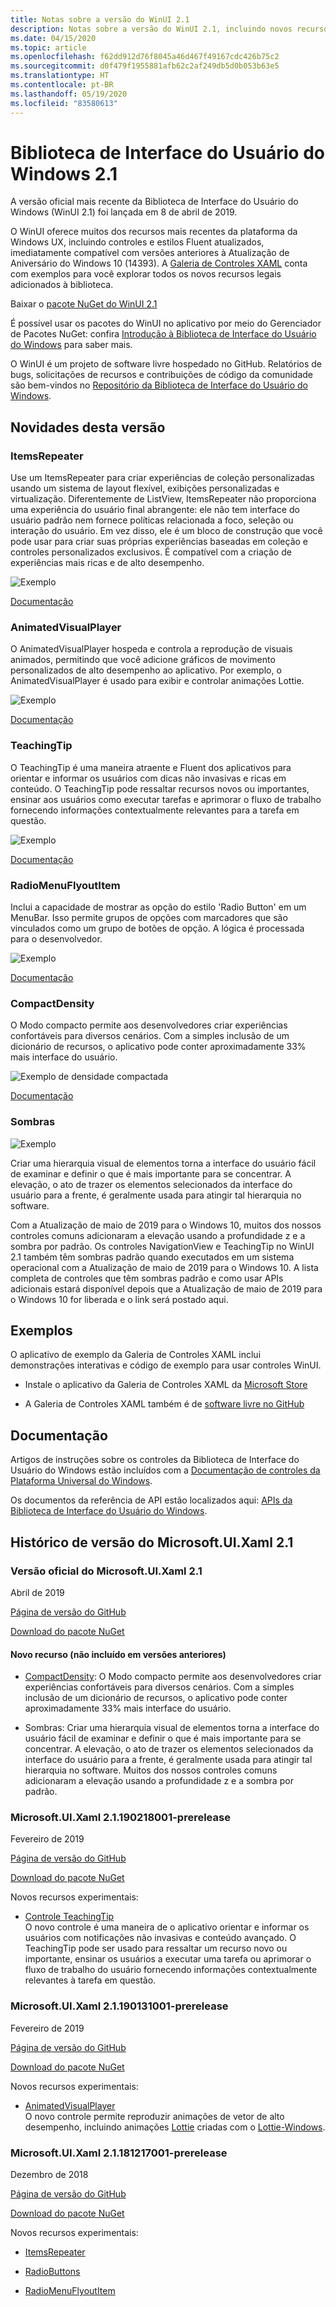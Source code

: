 ```yaml
---
title: Notas sobre a versão do WinUI 2.1
description: Notas sobre a versão do WinUI 2.1, incluindo novos recursos e correções de bugs.
ms.date: 04/15/2020
ms.topic: article
ms.openlocfilehash: f62dd912d76f8045a46d467f49167cdc426b75c2
ms.sourcegitcommit: d0f479f1955881afb62c2af249db5d0b053b63e5
ms.translationtype: HT
ms.contentlocale: pt-BR
ms.lasthandoff: 05/19/2020
ms.locfileid: "83580613"
---
```

# <a name="windows-ui-library-21"></a>Biblioteca de Interface do Usuário do Windows 2.1

A versão oficial mais recente da Biblioteca de Interface do Usuário do Windows (WinUI 2.1) foi lançada em 8 de abril de 2019. 

O WinUI oferece muitos dos recursos mais recentes da plataforma da Windows UX, incluindo controles e estilos Fluent atualizados, imediatamente compatível com versões anteriores à Atualização de Aniversário do Windows 10 (14393). A [Galeria de Controles XAML](https://docs.microsoft.com/windows/uwp/design/controls-and-patterns/#xaml-controls-gallery) conta com exemplos para você explorar todos os novos recursos legais adicionados à biblioteca.

Baixar o [pacote NuGet do WinUI 2.1](https://www.nuget.org/packages/Microsoft.UI.Xaml/2.1.190405004)

É possível usar os pacotes do WinUI no aplicativo por meio do Gerenciador de Pacotes NuGet: confira [Introdução à Biblioteca de Interface do Usuário do Windows](https://docs.microsoft.com/uwp/toolkits/winui/getting-started) para saber mais.

O WinUI é um projeto de software livre hospedado no GitHub. Relatórios de bugs, solicitações de recursos e contribuições de código da comunidade são bem-vindos no [Repositório da Biblioteca de Interface do Usuário do Windows](https://aka.ms/winui).

## <a name="whats-new-in-this-release"></a>Novidades desta versão

### <a name="itemsrepeater"></a>ItemsRepeater

Use um ItemsRepeater para criar experiências de coleção personalizadas usando um sistema de layout flexível, exibições personalizadas e virtualização.
Diferentemente de ListView, ItemsRepeater não proporciona uma experiência do usuário final abrangente: ele não tem interface do usuário padrão nem fornece políticas relacionada a foco, seleção ou interação do usuário. Em vez disso, ele é um bloco de construção que você pode usar para criar suas próprias experiências baseadas em coleção e controles personalizados exclusivos. É compatível com a criação de experiências mais ricas e de alto desempenho.

![Exemplo](../images/ItemsRepeater%20-%20MSN%20News.gif)

[Documentação](https://docs.microsoft.com/windows/uwp/design/controls-and-patterns/items-repeater)

### <a name="animatedvisualplayer"></a>AnimatedVisualPlayer

O AnimatedVisualPlayer hospeda e controla a reprodução de visuais animados, permitindo que você adicione gráficos de movimento personalizados de alto desempenho ao aplicativo. Por exemplo, o AnimatedVisualPlayer é usado para exibir e controlar animações Lottie.

![Exemplo](../images/AnimatedVisualPlayerUpdated.gif)

[Documentação](https://docs.microsoft.com/windows/communitytoolkit/animations/lottie)

### <a name="teachingtip"></a>TeachingTip

O TeachingTip é uma maneira atraente e Fluent dos aplicativos para orientar e informar os usuários com dicas não invasivas e ricas em conteúdo. O TeachingTip pode ressaltar recursos novos ou importantes, ensinar aos usuários como executar tarefas e aprimorar o fluxo de trabalho fornecendo informações contextualmente relevantes para a tarefa em questão.

![Exemplo](../images/TeachingTipUpdated.gif)

[Documentação](https://docs.microsoft.com/windows/uwp/design/controls-and-patterns/dialogs-and-flyouts/teaching-tip)

### <a name="radiomenuflyoutitem"></a>RadioMenuFlyoutItem

Inclui a capacidade de mostrar as opção do estilo 'Radio Button' em um MenuBar. Isso permite grupos de opções com marcadores que são vinculados como um grupo de botões de opção. A lógica é processada para o desenvolvedor.

![Exemplo](../images/RadioMenuFlyoutItem1.png)

[Documentação](https://docs.microsoft.com/windows/uwp/design/controls-and-patterns/menus#create-a-menu-flyout-or-a-context-menu)

### <a name="compactdensity"></a>CompactDensity

O Modo compacto permite aos desenvolvedores criar experiências confortáveis para diversos cenários. Com a simples inclusão de um dicionário de recursos, o aplicativo pode conter aproximadamente 33% mais interface do usuário.

![Exemplo de densidade compactada](../images/CompactDensityUpdated.png)

[Documentação](https://docs.microsoft.com/windows/uwp/design/style/spacing )

### <a name="shadows"></a>Sombras

![Exemplo](../images/shadow.gif)

Criar uma hierarquia visual de elementos torna a interface do usuário fácil de examinar e definir o que é mais importante para se concentrar. A elevação, o ato de trazer os elementos selecionados da interface do usuário para a frente, é geralmente usada para atingir tal hierarquia no software. 

Com a Atualização de maio de 2019 para o Windows 10, muitos dos nossos controles comuns adicionaram a elevação usando a profundidade z e a sombra por padrão. Os controles NavigationView e TeachingTip no WinUI 2.1 também têm sombras padrão quando executados em um sistema operacional com a Atualização de maio de 2019 para o Windows 10. A lista completa de controles que têm sombras padrão e como usar APIs adicionais estará disponível depois que a Atualização de maio de 2019 para o Windows 10 for liberada e o link será postado aqui.

## <a name="examples"></a>Exemplos

O aplicativo de exemplo da Galeria de Controles XAML inclui demonstrações interativas e código de exemplo para usar controles WinUI.

* Instale o aplicativo da Galeria de Controles XAML da [Microsoft Store](
https://www.microsoft.com/p/xaml-controls-gallery/9msvh128x2zt)

* A Galeria de Controles XAML também é de [software livre no GitHub](
https://github.com/Microsoft/Xaml-Controls-Gallery)

## <a name="documentation"></a>Documentação

Artigos de instruções sobre os controles da Biblioteca de Interface do Usuário do Windows estão incluídos com a [Documentação de controles da Plataforma Universal do Windows](/windows/uwp/design/controls-and-patterns/).

Os documentos da referência de API estão localizados aqui: [APIs da Biblioteca de Interface do Usuário do Windows](/uwp/api/overview/winui/).

## <a name="microsoftuixaml-21-version-history"></a>Histórico de versão do Microsoft.UI.Xaml 2.1

### <a name="microsoftuixaml-21-official-release"></a>Versão oficial do Microsoft.UI.Xaml 2.1

Abril de 2019

[Página de versão do GitHub](https://github.com/Microsoft/microsoft-ui-xaml/releases)

[Download do pacote NuGet](https://www.nuget.org/packages/Microsoft.UI.Xaml/2.1.190405004)

#### <a name="new-feature-not-included-in-earlier-pre-releases"></a>Novo recurso (não incluído em versões anteriores)

* [CompactDensity](https://docs.microsoft.com/windows/uwp/design/style/spacing): O Modo compacto permite aos desenvolvedores criar experiências confortáveis para diversos cenários. Com a simples inclusão de um dicionário de recursos, o aplicativo pode conter aproximadamente 33% mais interface do usuário.

* Sombras: Criar uma hierarquia visual de elementos torna a interface do usuário fácil de examinar e definir o que é mais importante para se concentrar. A elevação, o ato de trazer os elementos selecionados da interface do usuário para a frente, é geralmente usada para atingir tal hierarquia no software. Muitos dos nossos controles comuns adicionaram a elevação usando a profundidade z e a sombra por padrão.  

### <a name="microsoftuixaml-21190218001-prerelease"></a>Microsoft.UI.Xaml 2.1.190218001-prerelease

Fevereiro de 2019

[Página de versão do GitHub](https://github.com/Microsoft/microsoft-ui-xaml/releases/tag/v2.1.190219001-prerelease)

[Download do pacote NuGet](https://www.nuget.org/packages/Microsoft.UI.Xaml/2.1.190218001-prerelease)

Novos recursos experimentais:

* [Controle TeachingTip](https://github.com/Microsoft/microsoft-ui-xaml/issues/21)  
  O novo controle é uma maneira de o aplicativo orientar e informar os usuários com notificações não invasivas e conteúdo avançado. O TeachingTip pode ser usado para ressaltar um recurso novo ou importante, ensinar os usuários a executar uma tarefa ou aprimorar o fluxo de trabalho do usuário fornecendo informações contextualmente relevantes à tarefa em questão.

### <a name="microsoftuixaml-21190131001-prerelease"></a>Microsoft.UI.Xaml 2.1.190131001-prerelease

Fevereiro de 2019

[Página de versão do GitHub](https://github.com/Microsoft/microsoft-ui-xaml/releases/tag/v2.1.190131001-prerelease)

[Download do pacote NuGet](https://www.nuget.org/packages/Microsoft.UI.Xaml/2.1.190131001-prerelease)

Novos recursos experimentais:

* [AnimatedVisualPlayer](https://docs.microsoft.com/uwp/api/microsoft.ui.xaml.controls.animatedvisualplayer)  
  O novo controle permite reproduzir animações de vetor de alto desempenho, incluindo animações [Lottie](https://github.com/airbnb/lottie) criadas com o [Lottie-Windows](https://docs.microsoft.com/windows/communitytoolkit/animations/lottie).

### <a name="microsoftuixaml-21181217001-prerelease"></a>Microsoft.UI.Xaml 2.1.181217001-prerelease

Dezembro de 2018

[Página de versão do GitHub](https://github.com/Microsoft/microsoft-ui-xaml/releases/tag/v2.1.181217001-prerelease)

[Download do pacote NuGet](https://www.nuget.org/packages/Microsoft.UI.Xaml/2.1.181217001-prerelease)

Novos recursos experimentais:

* [ItemsRepeater](https://docs.microsoft.com/uwp/api/microsoft.ui.xaml.controls.itemsrepeater)

* [RadioButtons](https://docs.microsoft.com/uwp/api/microsoft.ui.xaml.controls.radiobuttons)

* [RadioMenuFlyoutItem](https://docs.microsoft.com/uwp/api/microsoft.ui.xaml.controls.radiomenuflyoutitem)
